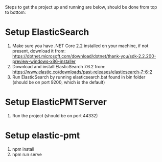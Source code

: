 Steps to get the project up and running are below, should be done from top to bottom:

# Setup ElasticSearch
1. Make sure you have .NET Core 2.2 installed on your machine, if not present, download it from: https://dotnet.microsoft.com/download/dotnet/thank-you/sdk-2.2.200-preview-windows-x86-installer
2. Download and install ElasticSearch 7.6.2 from: https://www.elastic.co/downloads/past-releases/elasticsearch-7-6-2
3. Run ElasticSearch by running elasticsearch.bat found in bin folder (should be on port 9200, which is the default)

# Setup ElasticPMTServer
1. Run the project (should be on port 44332)

# Setup elastic-pmt
1. npm install
2. npm run serve
